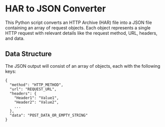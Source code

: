 # HAR to JSON Converter
This Python script converts an HTTP Archive (HAR) file into a JSON file containing an array of request objects. Each object represents a single HTTP request with relevant details like the request method, URL, headers, and data.

## Data Structure
The JSON output will consist of an array of objects, each with the following keys:
```
{
  "method": "HTTP_METHOD",
  "url": "REQUEST_URL",
  "headers": {
    "Header1": "Value1",
    "Header2": "Value2",
    ...
  },
  "data": "POST_DATA_OR_EMPTY_STRING"
}
```
